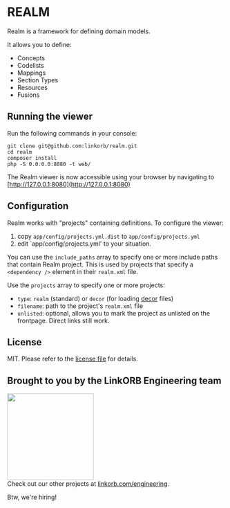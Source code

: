 REALM
=====

Realm is a framework for defining domain models.

It allows you to define:

* Concepts
* Codelists
* Mappings
* Section Types
* Resources
* Fusions

## Running the viewer

Run the following commands in your console:

    git clone git@github.com:linkorb/realm.git
    cd realm
    composer install
    php -S 0.0.0.0:8080 -t web/
  
The Realm viewer is now accessible using your browser by navigating to [http://127.0.0.1:8080](http://127.0.0.1:8080)

## Configuration

Realm works with "projects" containing definitions. To configure the viewer:

1. copy `app/config/projects.yml.dist` to `app/config/projects.yml`
2. edit `app/config/projects.yml' to your situation.

You can use the `include_paths` array to specify one or more include paths that contain Realm project.
This is used by projects that specify a `<dependency />` element in their `realm.xml` file.

Use the `projects` array to specify one or more projects:

* `type`: `realm` (standard) or `decor` (for loading [decor](https://art-decor.org/) files)
* `filename`: path to the project's `realm.xml` file
* `unlisted`: optional, allows you to mark the project as unlisted on the frontpage. Direct links still work.


## License

MIT. Please refer to the [license file](LICENSE) for details.

## Brought to you by the LinkORB Engineering team

<img src="http://www.linkorb.com/d/meta/tier1/images/linkorbengineering-logo.png" width="200px" /><br />
Check out our other projects at [linkorb.com/engineering](http://www.linkorb.com/engineering).

Btw, we're hiring!
